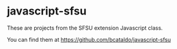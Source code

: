# javascript-sfsu
These are projects from the SFSU extension Javascript class.

You can find them at https://github.com/bcataldo/javascript-sfsu
